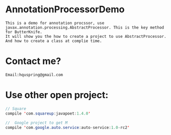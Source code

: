 # AnnotationProcessorDemo
    This is a demo for annotation procssor, use javax.annotation.processing.AbstractProcessor. This is the key method for ButterKnife.
    It will show you the how to create a project to use AbstractProcessor. And how to create a class at complie time.

# Contact me?
    Email:hquspring@gmail.com
    
# Use other open project:
 ```Java
 // Square
 compile 'com.squareup:javapoet:1.4.0'
    
 //  Google project to get M
 compile 'com.google.auto.service:auto-service:1.0-rc2'
 ```